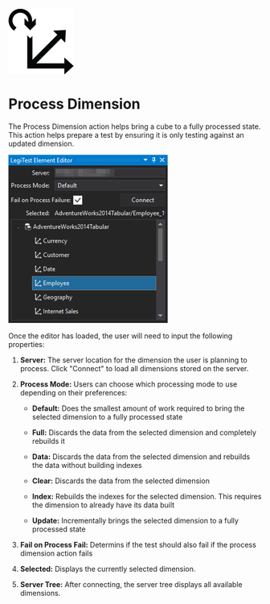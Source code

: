 ﻿![](images/ProcessDimension.png)

# Process Dimension



The Process Dimension action helps bring a cube to a fully processed state. This action helps prepare a test by ensuring it is only testing against an updated dimension.

![](images/ProcessDimensionEditor.png)





Once the editor has loaded, the user will need to input the following properties:

1.   **Server:** The server location for the dimension the user is planning to process. Click "Connect" to load all dimensions stored on the server.

2.   **Process Mode:** Users can choose which processing mode to use depending on their preferences:

        * **Default:** Does the smallest amount of work required to bring the selected dimension to a fully processed state

        * **Full:** Discards the data from the selected dimension and completely rebuilds it

        * **Data:** Discards the data from the selected dimension and rebuilds the data without building indexes

        * **Clear:** Discards the data from the selected dimension

        * **Index:** Rebuilds the indexes for the selected dimension. This requires the dimension to already have its data built

        * **Update:** Incrementally brings the selected dimension to a fully processed state



3.   **Fail on Process Fail:** Determins if the test should also fail if the process dimension action fails

4.   **Selected:** Displays the currently selected dimension.

5.   **Server Tree:** After connecting, the server tree displays all available dimensions.